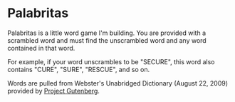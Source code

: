 # Palabritas

Palabritas is a little word game I'm building. You are provided with a scrambled word and must find the unscrambled word and any word contained in that word.

For example, if your word unscrambles to be "SECURE", this word also contains "CURE", "SURE", "RESCUE", and so on.

Words are pulled from Webster's Unabridged Dictionary (August 22, 2009) provided by [Project Gutenberg](https://www.gutenberg.org/ebooks/29765).
